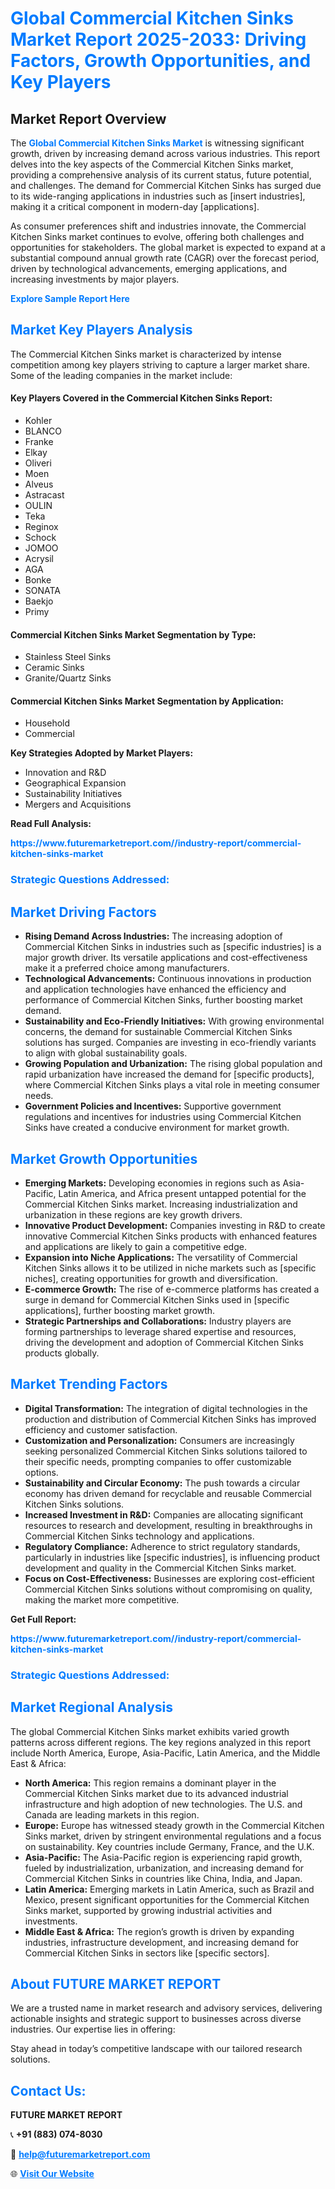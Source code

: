 <h1 style="color: #007BFF;">Global Commercial Kitchen Sinks Market Report 2025-2033: Driving Factors, Growth Opportunities, and Key Players</h1>

<section id="overview">
<h2>Market Report Overview</h2>
<p>The <a href="https://www.futuremarketreport.com//industry-report/commercial-kitchen-sinks-market" style="color: #007BFF; text-decoration: none;"><strong>Global Commercial Kitchen Sinks Market</strong></a> is witnessing significant growth, driven by increasing demand across various industries. This report delves into the key aspects of the Commercial Kitchen Sinks market, providing a comprehensive analysis of its current status, future potential, and challenges. The demand for Commercial Kitchen Sinks has surged due to its wide-ranging applications in industries such as [insert industries], making it a critical component in modern-day [applications].</p>
<p>As consumer preferences shift and industries innovate, the Commercial Kitchen Sinks market continues to evolve, offering both challenges and opportunities for stakeholders. The global market is expected to expand at a substantial compound annual growth rate (CAGR) over the forecast period, driven by technological advancements, emerging applications, and increasing investments by major players.</p>
</section>

<section id="overview">
<p><a href="https://www.futuremarketreport.com//request-sample/reportId=87018" style="color: #007BFF; text-decoration: none;"><strong>Explore Sample Report Here</strong></a></p>
</section>

<section id="key-players">
<h2 style="color: #007BFF;">Market Key Players Analysis</h2>
<p>The Commercial Kitchen Sinks market is characterized by intense competition among key players striving to capture a larger market share. Some of the leading companies in the market include:</p>
<h4>Key Players Covered in the Commercial Kitchen Sinks Report:</h4>
<ul><li>Kohler</li><li>BLANCO</li><li>Franke</li><li>Elkay</li><li>Oliveri</li><li>Moen</li><li>Alveus</li><li>Astracast</li><li>OULIN</li><li>Teka</li><li>Reginox</li><li>Schock</li><li>JOMOO</li><li>Acrysil</li><li>AGA</li><li>Bonke</li><li>SONATA</li><li>Baekjo</li><li>Primy</li></ul>
<h4>Commercial Kitchen Sinks Market Segmentation by Type:</h4>
<ul><li>Stainless Steel Sinks</li><li>Ceramic Sinks</li><li>Granite/Quartz Sinks</li></ul>

<h4>Commercial Kitchen Sinks Market Segmentation by Application:</h4>
<ul><li>Household</li><li>Commercial</li></ul>
<p><strong>Key Strategies Adopted by Market Players:</strong></p>
<ul>
<li>Innovation and R&D</li>
<li>Geographical Expansion</li>
<li>Sustainability Initiatives</li>
<li>Mergers and Acquisitions</li>
</ul>
</section>

<section>
<p><strong>Read Full Analysis: </strong></p><a href="https://www.futuremarketreport.com//industry-report/commercial-kitchen-sinks-market" style="color: #007BFF; text-decoration: none;"><strong>https://www.futuremarketreport.com//industry-report/commercial-kitchen-sinks-market</strong></a>
<h3 style="color: #007BFF;">Strategic Questions Addressed:</h3>
</section>

<section id="driving-factors">
<h2 style="color: #007BFF;">Market Driving Factors</h2>
<ul>
<li><strong>Rising Demand Across Industries:</strong> The increasing adoption of Commercial Kitchen Sinks in industries such as [specific industries] is a major growth driver. Its versatile applications and cost-effectiveness make it a preferred choice among manufacturers.</li>
<li><strong>Technological Advancements:</strong> Continuous innovations in production and application technologies have enhanced the efficiency and performance of Commercial Kitchen Sinks, further boosting market demand.</li>
<li><strong>Sustainability and Eco-Friendly Initiatives:</strong> With growing environmental concerns, the demand for sustainable Commercial Kitchen Sinks solutions has surged. Companies are investing in eco-friendly variants to align with global sustainability goals.</li>
<li><strong>Growing Population and Urbanization:</strong> The rising global population and rapid urbanization have increased the demand for [specific products], where Commercial Kitchen Sinks plays a vital role in meeting consumer needs.</li>
<li><strong>Government Policies and Incentives:</strong> Supportive government regulations and incentives for industries using Commercial Kitchen Sinks have created a conducive environment for market growth.</li>
</ul>
</section>

<section id="growth-opportunities">
<h2 style="color: #007BFF;">Market Growth Opportunities</h2>
<ul>
<li><strong>Emerging Markets:</strong> Developing economies in regions such as Asia-Pacific, Latin America, and Africa present untapped potential for the Commercial Kitchen Sinks market. Increasing industrialization and urbanization in these regions are key growth drivers.</li>
<li><strong>Innovative Product Development:</strong> Companies investing in R&D to create innovative Commercial Kitchen Sinks products with enhanced features and applications are likely to gain a competitive edge.</li>
<li><strong>Expansion into Niche Applications:</strong> The versatility of Commercial Kitchen Sinks allows it to be utilized in niche markets such as [specific niches], creating opportunities for growth and diversification.</li>
<li><strong>E-commerce Growth:</strong> The rise of e-commerce platforms has created a surge in demand for Commercial Kitchen Sinks used in [specific applications], further boosting market growth.</li>
<li><strong>Strategic Partnerships and Collaborations:</strong> Industry players are forming partnerships to leverage shared expertise and resources, driving the development and adoption of Commercial Kitchen Sinks products globally.</li>
</ul>
</section>

<section id="trending-factors">
<h2 style="color: #007BFF;">Market Trending Factors</h2>
<ul>
<li><strong>Digital Transformation:</strong> The integration of digital technologies in the production and distribution of Commercial Kitchen Sinks has improved efficiency and customer satisfaction.</li>
<li><strong>Customization and Personalization:</strong> Consumers are increasingly seeking personalized Commercial Kitchen Sinks solutions tailored to their specific needs, prompting companies to offer customizable options.</li>
<li><strong>Sustainability and Circular Economy:</strong> The push towards a circular economy has driven demand for recyclable and reusable Commercial Kitchen Sinks solutions.</li>
<li><strong>Increased Investment in R&D:</strong> Companies are allocating significant resources to research and development, resulting in breakthroughs in Commercial Kitchen Sinks technology and applications.</li>
<li><strong>Regulatory Compliance:</strong> Adherence to strict regulatory standards, particularly in industries like [specific industries], is influencing product development and quality in the Commercial Kitchen Sinks market.</li>
<li><strong>Focus on Cost-Effectiveness:</strong> Businesses are exploring cost-efficient Commercial Kitchen Sinks solutions without compromising on quality, making the market more competitive.</li>
</ul>
</section>

<section>
<p><strong>Get Full Report: </strong></p><a href="https://www.futuremarketreport.com//industry-report/commercial-kitchen-sinks-market" style="color: #007BFF; text-decoration: none;"><strong>https://www.futuremarketreport.com//industry-report/commercial-kitchen-sinks-market</strong></a>
<h3 style="color: #007BFF;">Strategic Questions Addressed:</h3>
</section>


<section id="regional-analysis">
<h2 style="color: #007BFF;">Market Regional Analysis</h2>
<p>The global Commercial Kitchen Sinks market exhibits varied growth patterns across different regions. The key regions analyzed in this report include North America, Europe, Asia-Pacific, Latin America, and the Middle East & Africa:</p>
<ul>
<li><strong>North America:</strong> This region remains a dominant player in the Commercial Kitchen Sinks market due to its advanced industrial infrastructure and high adoption of new technologies. The U.S. and Canada are leading markets in this region.</li>
<li><strong>Europe:</strong> Europe has witnessed steady growth in the Commercial Kitchen Sinks market, driven by stringent environmental regulations and a focus on sustainability. Key countries include Germany, France, and the U.K.</li>
<li><strong>Asia-Pacific:</strong> The Asia-Pacific region is experiencing rapid growth, fueled by industrialization, urbanization, and increasing demand for Commercial Kitchen Sinks in countries like China, India, and Japan.</li>
<li><strong>Latin America:</strong> Emerging markets in Latin America, such as Brazil and Mexico, present significant opportunities for the Commercial Kitchen Sinks market, supported by growing industrial activities and investments.</li>
<li><strong>Middle East & Africa:</strong> The region’s growth is driven by expanding industries, infrastructure development, and increasing demand for Commercial Kitchen Sinks in sectors like [specific sectors].</li>
</ul>
</section>

<footer>
<h2 style="color: #007BFF;">About FUTURE MARKET REPORT</h2>
<p>We are a trusted name in market research and advisory services, delivering actionable insights and strategic support to businesses across diverse industries. Our expertise lies in offering:</p>

<p>Stay ahead in today’s competitive landscape with our tailored research solutions.</p>

<h2 style="color: #007BFF;">Contact Us:</h2>
<p><strong>FUTURE MARKET REPORT</strong></p>
<p>📞 <strong>+91 (883) 074-8030</strong></p>
<p>📧 <strong><a href="mailto:help@futuremarketreport.com" style="color: #007BFF;">help@futuremarketreport.com</a></strong></p>
<p>🌐 <strong><a href="https://www.futuremarketreport.com/" style="color: #007BFF;">Visit Our Website</a></strong></p>
</footer>